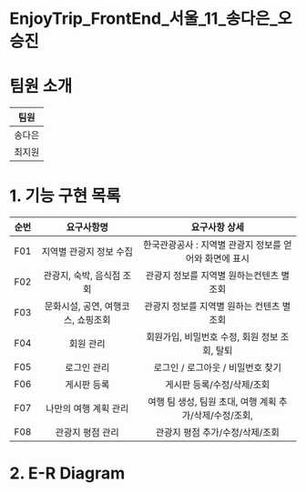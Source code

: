 # EnjoyTrip_FrontEnd_서울_11_송다은_오승진


# 팀원 소개

| 팀원   |
| ------ |
| 송다은 |
| 최지원 |


# 1. 기능 구현 목록  

| 순번 | 요구사항명               | 요구사항 상세 |
| :--: | :----------------------: | :-----------: |
|  F01  | 지역별 관광지 정보 수집   |   한국관광공사 : 지역별 관광지 정보를 얻어와 화면에 표시    |
|    F02  |관광지, 숙박, 음식점 조회    |  관광지 정보를 지역별 원하는컨텐츠 별 조회    |
|   F03  | 문화시설, 공연, 여행코스, 쇼핑조회                |   관광지 정보를 지역별 원하는 컨텐츠 별 조회     |
|   F04  | 회원 관리        |    회원가입, 비밀번호 수정, 회원 정보 조회, 탈퇴     |
|  F05  | 로그인 관리   |    로그인 / 로그아웃 / 비밀번호 찾기     |    
|  F06  | 게시판 등록   |    게시판 등록/수정/삭제/조회    | 
|  F07  | 나만의 여행 계획 관리  |    여행 팀 생성, 팀원 초대, 여행 계획 추가/삭제/수정/조회,  |  
|  F08  | 관광지 평점 관리  |   관광지 평점 추가/수정/삭제/조회 |



# 2. E-R Diagram 
 




  
  
